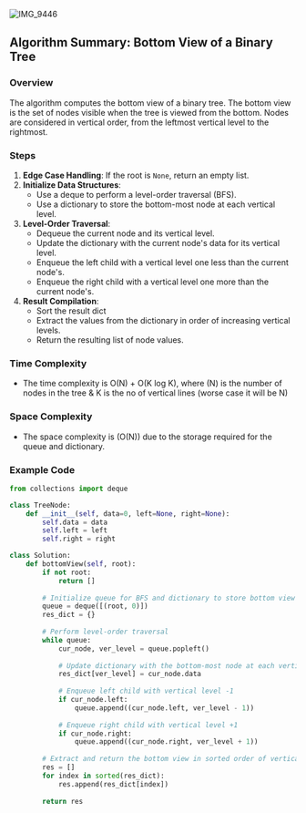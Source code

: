 ![IMG_9446](https://github.com/yadavanuj1996/algorithms-data-structures/assets/22169012/6e165796-dddd-4398-9ef3-9850795085e9)

## Algorithm Summary: Bottom View of a Binary Tree

### Overview
The algorithm computes the bottom view of a binary tree. The bottom view is the set of nodes visible when the tree is viewed 
from the bottom. Nodes are considered in vertical order, from the leftmost vertical level to the rightmost.

### Steps
1. **Edge Case Handling**: If the root is `None`, return an empty list.
2. **Initialize Data Structures**:
    - Use a deque to perform a level-order traversal (BFS).
    - Use a dictionary to store the bottom-most node at each vertical level.
3. **Level-Order Traversal**:
    - Dequeue the current node and its vertical level.
    - Update the dictionary with the current node's data for its vertical level.
    - Enqueue the left child with a vertical level one less than the current node's.
    - Enqueue the right child with a vertical level one more than the current node's.
4. **Result Compilation**:
    - Sort the result dict
    - Extract the values from the dictionary in order of increasing vertical levels.
    - Return the resulting list of node values.

### Time Complexity
- The time complexity is O(N) + O(K log K), where \(N\) is the number of nodes in the tree & K is the no of vertical lines (worse case it will be N)
  
### Space Complexity
- The space complexity is \(O(N)\) due to the storage required for the queue and dictionary.

### Example Code

```python
from collections import deque

class TreeNode:
    def __init__(self, data=0, left=None, right=None):
        self.data = data
        self.left = left
        self.right = right

class Solution:
    def bottomView(self, root):
        if not root:
            return []
        
        # Initialize queue for BFS and dictionary to store bottom view nodes
        queue = deque([(root, 0)])
        res_dict = {}
        
        # Perform level-order traversal
        while queue:
            cur_node, ver_level = queue.popleft()
            
            # Update dictionary with the bottom-most node at each vertical level
            res_dict[ver_level] = cur_node.data
            
            # Enqueue left child with vertical level -1
            if cur_node.left:
                queue.append((cur_node.left, ver_level - 1))
            
            # Enqueue right child with vertical level +1
            if cur_node.right:
                queue.append((cur_node.right, ver_level + 1))
        
        # Extract and return the bottom view in sorted order of vertical levels
        res = []
        for index in sorted(res_dict):
            res.append(res_dict[index])
        
        return res

```
